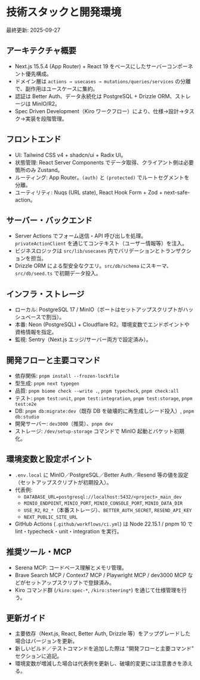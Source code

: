 # 技術スタックと開発環境
最終更新: 2025-09-27

## アーキテクチャ概要
- Next.js 15.5.4 (App Router) + React 19 をベースにしたサーバーコンポーネント優先構成。
- ドメイン層は `actions → usecases → mutations/queries/services` の分離で、副作用はユースケースに集約。
- 認証は Better Auth、データ永続化は PostgreSQL + Drizzle ORM、ストレージは MinIO/R2。
- Spec Driven Development（Kiro ワークフロー）により、仕様→設計→タスク→実装を段階管理。

## フロントエンド
- UI: Tailwind CSS v4 + shadcn/ui + Radix UI。
- 状態管理: React Server Components でデータ取得、クライアント側は必要箇所のみ Zustand。
- ルーティング: App Router。`(auth)` と `(protected)` でルートセグメントを分離。
- ユーティリティ: Nuqs (URL state), React Hook Form + Zod + next-safe-action。

## サーバー・バックエンド
- Server Actions でフォーム送信・API 呼び出しを処理。`privateActionClient` を通じてコンテキスト（ユーザー情報等）を注入。
- ビジネスロジックは `src/lib/usecases` 内でバリデーションとトランザクションを担当。
- Drizzle ORM による型安全なクエリ。`src/db/schema` にスキーマ、`src/db/seed.ts` で初期データ投入。

## インフラ・ストレージ
- ローカル: PostgreSQL 17 / MinIO（ポートはセットアップスクリプトがハッシュベースで割当）。
- 本番: Neon (PostgreSQL) + Cloudflare R2。環境変数でエンドポイントや資格情報を指定。
- 監視: Sentry（Next.js エッジ/サーバー両方で設定済み）。

## 開発フローと主要コマンド
- 依存関係: `pnpm install --frozen-lockfile`
- 型生成: `pnpm next typegen`
- 品質: `pnpm biome check --write .`, `pnpm typecheck`, `pnpm check:all`
- テスト: `pnpm test:unit`, `pnpm test:integration`, `pnpm test:storage`, `pnpm test:e2e`
- DB: `pnpm db:migrate:dev`（既存 DB を破壊的に再生成しシード投入）, `pnpm db:studio`
- 開発サーバー: `dev3000`（推奨）、`pnpm dev`
- ストレージ: `/dev/setup-storage` コマンドで MinIO 起動とバケット初期化。

## 環境変数と設定ポイント
- `.env.local` に MinIO／PostgreSQL／Better Auth／Resend 等の値を設定（セットアップスクリプトが初期投入）。
- 代表例:
  - `DATABASE_URL=postgresql://localhost:5432/<project>_main_dev`
  - `MINIO_ENDPOINT`, `MINIO_PORT`, `MINIO_CONSOLE_PORT`, `MINIO_DATA_DIR`
  - `USE_R2`, `R2_*`（本番ストレージ）、`BETTER_AUTH_SECRET`, `RESEND_API_KEY`
  - `NEXT_PUBLIC_SITE_URL`
- GitHub Actions (`.github/workflows/ci.yml`) は Node 22.15.1 / pnpm 10 で lint・typecheck・unit・integration を実行。

## 推奨ツール・MCP
- Serena MCP: コードベース理解とメモリ管理。
- Brave Search MCP / Context7 MCP / Playwright MCP / dev3000 MCP などがセットアップスクリプトで登録済み。
- Kiro コマンド群 (`/kiro:spec-*`, `/kiro:steering*`) を通じて仕様管理を行う。

## 更新ガイド
- 主要依存（Next.js, React, Better Auth, Drizzle 等）をアップグレードした場合はバージョンを更新。
- 新しいビルド／テストコマンドを追加した際は "開発フローと主要コマンド" セクションに追記。
- 環境変数が増減した場合は代表例を更新し、破壊的変更には注意書きを添える。
